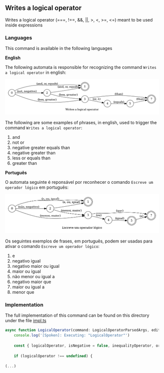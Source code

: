 ## Writes a logical operator

Writes a logical operator (===, !==, &&, ||, >, <, >=, <=) meant to be used inside expressions

### Languages

This command is available in the following languages

**English**

The following automata is responsible for recognizing the command `Writes a logical operator` in english:

![English](phrase_en-US.png)

The following are some examples of phrases, in english, used to trigger the command `Writes a logical operator`:

1. and
2. not or
3. negative greater equals than
4. negative greater than
5. less or equals than
6. greater than

**Português**

O automata seguinte é reponsável por reconhecer o comando `Escreve um operador lógico` em português:

![Português](phrase_pt-BR.png)

Os seguintes exemplos de frases, em português, podem ser usadas para ativar o comando `Escreve um operador lógico`:

1. e
2. negativo igual
3. negativo maior ou igual
4. maior ou igual
5. não menor ou igual a
6. negativo maior que
7. maior ou igual a
8. menor que

### Implementation

The full implementation of this command can be found on this directory under the file [impl.ts](impl.ts)

```typescript
async function LogicalOperator(command: LogicalOperatorParsedArgs, editor: Editor, context: {}) {
    console.log('[Spoken]: Executing: "LogicalOperator"')

    const { logicalOperator, isNegative = false, inequalityOperator, orEqual = false } = command

    if (logicalOperator !== undefined) {

(...)
```